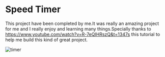 # Speed Timer

This project have been completed by me.It was really an amazing project for me and I really enjoy and learning many things.Specially thanks to https://www.youtube.com/watch?v=R-7eQIHRszQ&t=1347s this tutorial to help me build this kind of great project.


![timer](https://user-images.githubusercontent.com/62251171/152289810-d6e2a64c-6a68-4d85-8b6e-0a5d28191312.png)
